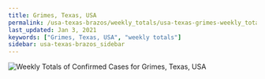 ```yaml
---
title: Grimes, Texas, USA
permalink: /usa-texas-brazos/weekly_totals/usa-texas-grimes-weekly_totals.html
last_updated: Jan 3, 2021
keywords: ["Grimes, Texas, USA", "weekly totals"]
sidebar: usa-texas-brazos_sidebar
---
```


![Weekly Totals of Confirmed Cases for Grimes, Texas, USA](/covid_tracker/images/graphs/usa-texas-grimes-weekly_totals_graph.png)
